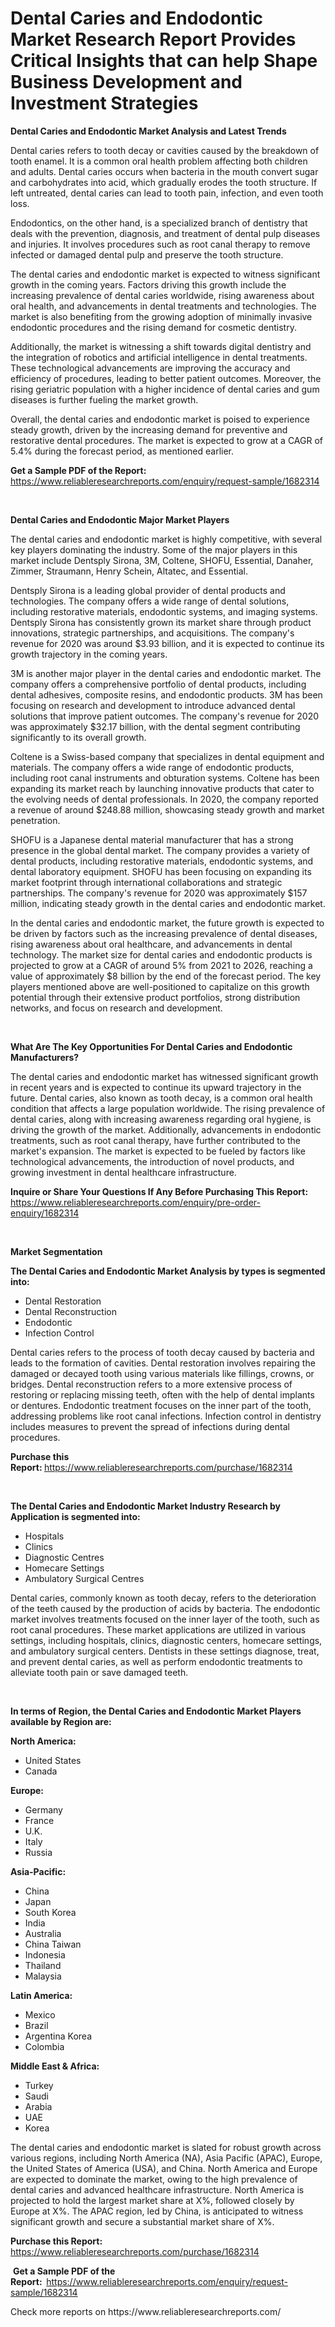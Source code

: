 <p><h1>Dental Caries and Endodontic Market Research Report Provides Critical Insights that can help Shape Business Development and Investment Strategies</h1></p><p><strong>Dental Caries and Endodontic Market Analysis and Latest Trends</strong></p>
<p><p>Dental caries refers to tooth decay or cavities caused by the breakdown of tooth enamel. It is a common oral health problem affecting both children and adults. Dental caries occurs when bacteria in the mouth convert sugar and carbohydrates into acid, which gradually erodes the tooth structure. If left untreated, dental caries can lead to tooth pain, infection, and even tooth loss.</p><p>Endodontics, on the other hand, is a specialized branch of dentistry that deals with the prevention, diagnosis, and treatment of dental pulp diseases and injuries. It involves procedures such as root canal therapy to remove infected or damaged dental pulp and preserve the tooth structure.</p><p>The dental caries and endodontic market is expected to witness significant growth in the coming years. Factors driving this growth include the increasing prevalence of dental caries worldwide, rising awareness about oral health, and advancements in dental treatments and technologies. The market is also benefiting from the growing adoption of minimally invasive endodontic procedures and the rising demand for cosmetic dentistry.</p><p>Additionally, the market is witnessing a shift towards digital dentistry and the integration of robotics and artificial intelligence in dental treatments. These technological advancements are improving the accuracy and efficiency of procedures, leading to better patient outcomes. Moreover, the rising geriatric population with a higher incidence of dental caries and gum diseases is further fueling the market growth.</p><p>Overall, the dental caries and endodontic market is poised to experience steady growth, driven by the increasing demand for preventive and restorative dental procedures. The market is expected to grow at a CAGR of 5.4% during the forecast period, as mentioned earlier.</p></p>
<p><strong>Get a Sample PDF of the Report:&nbsp;</strong> <a href="https://www.reliableresearchreports.com/enquiry/request-sample/1682314">https://www.reliableresearchreports.com/enquiry/request-sample/1682314</a></p>
<p>&nbsp;</p>
<p><strong>Dental Caries and Endodontic Major Market Players</strong></p>
<p><p>The dental caries and endodontic market is highly competitive, with several key players dominating the industry. Some of the major players in this market include Dentsply Sirona, 3M, Coltene, SHOFU, Essential, Danaher, Zimmer, Straumann, Henry Schein, Altatec, and Essential.</p><p>Dentsply Sirona is a leading global provider of dental products and technologies. The company offers a wide range of dental solutions, including restorative materials, endodontic systems, and imaging systems. Dentsply Sirona has consistently grown its market share through product innovations, strategic partnerships, and acquisitions. The company's revenue for 2020 was around $3.93 billion, and it is expected to continue its growth trajectory in the coming years.</p><p>3M is another major player in the dental caries and endodontic market. The company offers a comprehensive portfolio of dental products, including dental adhesives, composite resins, and endodontic products. 3M has been focusing on research and development to introduce advanced dental solutions that improve patient outcomes. The company's revenue for 2020 was approximately $32.17 billion, with the dental segment contributing significantly to its overall growth.</p><p>Coltene is a Swiss-based company that specializes in dental equipment and materials. The company offers a wide range of endodontic products, including root canal instruments and obturation systems. Coltene has been expanding its market reach by launching innovative products that cater to the evolving needs of dental professionals. In 2020, the company reported a revenue of around $248.88 million, showcasing steady growth and market penetration.</p><p>SHOFU is a Japanese dental material manufacturer that has a strong presence in the global dental market. The company provides a variety of dental products, including restorative materials, endodontic systems, and dental laboratory equipment. SHOFU has been focusing on expanding its market footprint through international collaborations and strategic partnerships. The company's revenue for 2020 was approximately $157 million, indicating steady growth in the dental caries and endodontic market.</p><p>In the dental caries and endodontic market, the future growth is expected to be driven by factors such as the increasing prevalence of dental diseases, rising awareness about oral healthcare, and advancements in dental technology. The market size for dental caries and endodontic products is projected to grow at a CAGR of around 5% from 2021 to 2026, reaching a value of approximately $8 billion by the end of the forecast period. The key players mentioned above are well-positioned to capitalize on this growth potential through their extensive product portfolios, strong distribution networks, and focus on research and development.</p></p>
<p>&nbsp;</p>
<p><strong>What Are The Key Opportunities For Dental Caries and Endodontic Manufacturers?</strong></p>
<p><p>The dental caries and endodontic market has witnessed significant growth in recent years and is expected to continue its upward trajectory in the future. Dental caries, also known as tooth decay, is a common oral health condition that affects a large population worldwide. The rising prevalence of dental caries, along with increasing awareness regarding oral hygiene, is driving the growth of the market. Additionally, advancements in endodontic treatments, such as root canal therapy, have further contributed to the market's expansion. The market is expected to be fueled by factors like technological advancements, the introduction of novel products, and growing investment in dental healthcare infrastructure.</p></p>
<p><strong>Inquire or Share Your Questions If Any Before Purchasing This Report:</strong> <a href="https://www.reliableresearchreports.com/enquiry/pre-order-enquiry/1682314">https://www.reliableresearchreports.com/enquiry/pre-order-enquiry/1682314</a></p>
<p>&nbsp;</p>
<p><strong>Market Segmentation</strong></p>
<p><strong>The Dental Caries and Endodontic Market Analysis by types is segmented into:</strong></p>
<p><ul><li>Dental Restoration</li><li>Dental Reconstruction</li><li>Endodontic</li><li>Infection Control</li></ul></p>
<p><p>Dental caries refers to the process of tooth decay caused by bacteria and leads to the formation of cavities. Dental restoration involves repairing the damaged or decayed tooth using various materials like fillings, crowns, or bridges. Dental reconstruction refers to a more extensive process of restoring or replacing missing teeth, often with the help of dental implants or dentures. Endodontic treatment focuses on the inner part of the tooth, addressing problems like root canal infections. Infection control in dentistry includes measures to prevent the spread of infections during dental procedures.</p></p>
<p><strong>Purchase this Report:&nbsp;</strong><a href="https://www.reliableresearchreports.com/purchase/1682314">https://www.reliableresearchreports.com/purchase/1682314</a></p>
<p>&nbsp;</p>
<p><strong>The Dental Caries and Endodontic Market Industry Research by Application is segmented into:</strong></p>
<p><ul><li>Hospitals</li><li>Clinics</li><li>Diagnostic Centres</li><li>Homecare Settings</li><li>Ambulatory Surgical Centres</li></ul></p>
<p><p>Dental caries, commonly known as tooth decay, refers to the deterioration of the teeth caused by the production of acids by bacteria. The endodontic market involves treatments focused on the inner layer of the tooth, such as root canal procedures. These market applications are utilized in various settings, including hospitals, clinics, diagnostic centers, homecare settings, and ambulatory surgical centers. Dentists in these settings diagnose, treat, and prevent dental caries, as well as perform endodontic treatments to alleviate tooth pain or save damaged teeth.</p></p>
<p>&nbsp;</p>
<p><strong>In terms of Region, the Dental Caries and Endodontic Market Players available by Region are:</strong></p>
<p>
    <p> <strong> North America: </strong>
        <ul>
            <li>United States</li>
            <li>Canada</li>
        </ul>
        </p> 
    <p> <strong> Europe: </strong>
        <ul>
            <li>Germany</li>
            <li>France</li>
            <li>U.K.</li>
            <li>Italy</li>
            <li>Russia</li>
        </ul>
        </p> 
    <p> <strong> Asia-Pacific: </strong>
        <ul>
            <li>China</li>
            <li>Japan</li>
            <li>South Korea</li>
            <li>India</li>
            <li>Australia</li>
            <li>China Taiwan</li>
            <li>Indonesia</li>
            <li>Thailand</li>
            <li>Malaysia</li>
        </ul>
        </p> 
    <p> <strong> Latin America: </strong>
        <ul>
            <li>Mexico</li>
            <li>Brazil</li>
            <li>Argentina Korea</li>
            <li>Colombia</li>
        </ul>
        </p> 
    <p> <strong> Middle East & Africa: </strong>
        <ul>
            <li>Turkey</li>
            <li>Saudi</li>
            <li>Arabia</li>
            <li>UAE</li>
            <li>Korea</li>
        </ul>
    </p>
    </p>
<p><p>The dental caries and endodontic market is slated for robust growth across various regions, including North America (NA), Asia Pacific (APAC), Europe, the United States of America (USA), and China. North America and Europe are expected to dominate the market, owing to the high prevalence of dental caries and advanced healthcare infrastructure. North America is projected to hold the largest market share at X%, followed closely by Europe at X%. The APAC region, led by China, is anticipated to witness significant growth and secure a substantial market share of X%.</p></p>
<p><strong>Purchase this Report: </strong><a href="https://www.reliableresearchreports.com/purchase/1682314">https://www.reliableresearchreports.com/purchase/1682314</a></p>
<p>&nbsp;<strong>Get a Sample PDF of the Report:&nbsp;&nbsp;</strong><a href="https://www.reliableresearchreports.com/enquiry/request-sample/1682314">https://www.reliableresearchreports.com/enquiry/request-sample/1682314</a></p>
<p><strong></strong></p>
<p>Check more reports on https://www.reliableresearchreports.com/</p>